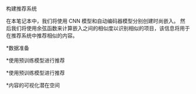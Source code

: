 构建推荐系统

在本笔记本中，我们将使用 CNN 模型和自动编码器模型分别创建时尚嵌入。 然后我们将使用余弦函数来计算嵌入之间的相似度以识别相似的项目，该信息将用于在推荐系统中推荐相似的内容。

*数据准备

*使用预训练模型进行推荐

*使用预训练模型进行推荐

*内容的可视化潜在空间
